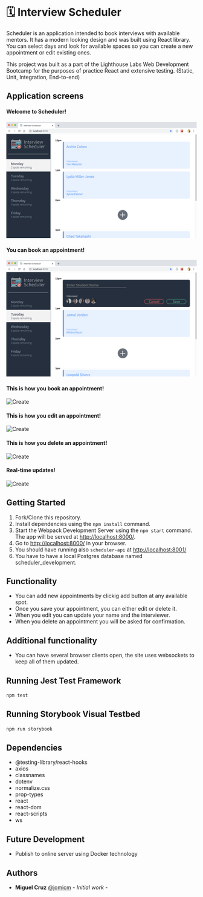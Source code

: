 # 🗓 Interview Scheduler

Scheduler is an application intended to book interviews with available mentors. It has a modern looking design and was built using React library. 
You can select days and look for available spaces so you can create a new appointment or edit existing ones.

This project was built as a part of the Lighthouse Labs Web Development Bootcamp for the purposes of practice React and extensive testing. (Static, Unit, Integration, End-to-end)

## Application screens

#### Welcome to Scheduler!
![Welcome](/docs/welcome.png)

#### You can book an appointment!
![Appointment](/docs/appointment.png)

#### This is how you book an appointment!
![Create](/docs/create-appointment.gif)

#### This is how you edit an appointment!
![Create](/docs/edit-appointment.gif)

#### This is how you delete an appointment!
![Create](/docs/delete-appointment.gif)

#### Real-time updates!
![Create](/docs/websockets.gif)


## Getting Started

1. Fork/Clone this repository.
2. Install dependencies using the `npm install` command.
3. Start the Webpack Development Server using the `npm start` command. The app will be served at <http://localhost:8000/>.
4. Go to <http://localhost:8000/> in your browser.
5. You should have running also `scheduler-api` at <http://localhost:8001/>
6. You have to have a local Postgres database named scheduler_development.

## Functionality

- You can add new appointments by clickig add button at any available spot.
- Once you save your appointment, you can either edit or delete it.
- When you edit you can update your name and the interviewer.
- When you delete an appointment you will be asked for confirmation.

## Additional functionality

- You can have several browser clients open, the site uses websockets to keep all of them updated.

## Running Jest Test Framework

```sh
npm test
```

## Running Storybook Visual Testbed

```sh
npm run storybook
```

## Dependencies

- @testing-library/react-hooks
- axios
- classnames
- dotenv
- normalize.css
- prop-types
- react
- react-dom
- react-scripts
- ws

## Future Development

- Publish to online server using Docker technology

## Authors

* **Miguel Cruz** [@jomicm](https://github.com/jomicm) - *Initial work* - 
